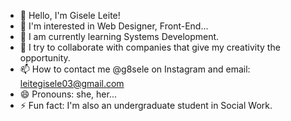 - 👋 Hello, I'm Gisele Leite!
- 👀 I'm interested in Web Designer, Front-End...
- 🌱 I am currently learning Systems Development.
- 💞️ I try to collaborate with companies that give my creativity the opportunity.
- 📫 How to contact me @g8sele on Instagram and email: leitegisele03@gmail.com
- 😄 Pronouns: she, her...
- ⚡ Fun fact: I'm also an undergraduate student in Social Work.
